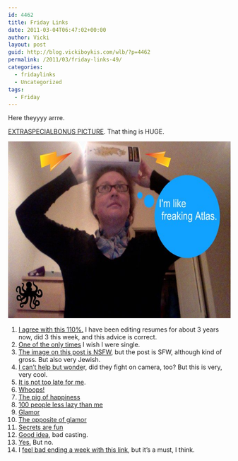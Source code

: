 ```yaml
---
id: 4462
title: Friday Links
date: 2011-03-04T06:47:02+00:00
author: Vicki
layout: post
guid: http://blog.vickiboykis.com/wlb/?p=4462
permalink: /2011/03/friday-links-49/
categories:
  - fridaylinks
  - Uncategorized
tags:
  - Friday
---
```

Here theyyyy arrre.

[EXTRASPECIALBONUS PICTURE](http://www.amazon.com/Instructions-Adam-Levin/dp/1934781827). That thing is HUGE.

<p style="text-align: center;">
  <a href="https://raw.githubusercontent.com/veekaybee/wlb/gh-pages/assets/images/2011/03/Photo-on-2011-02-15-at-06.16.jpg"><img class="aligncenter size-full wp-image-4468" title="Photo on 2011-02-15 at 06.16" src="https://raw.githubusercontent.com/veekaybee/wlb/gh-pages/assets/images/2011/03/Photo-on-2011-02-15-at-06.16.jpg" alt="" width="640" height="400" /></a>
</p>

  1. [I agree with this 110%.](http://utahtechjobs.com/2010/yes-your-resumes-file-name-does-matter.htm) I have been editing resumes for about 3 years now, did 3 this week, and this advice is correct.
  2. [One of the only times](http://www.nytimes.com/2011/03/03/fashion/03dating.html?_r=1&ref=books) I wish I were single.
  3. [The image on this post is NSFW](http://www.tabletmag.com/news-and-politics/60406/foreplay/), but the post is SFW, although kind of gross. But also very Jewish.
  4. [I can&#8217;t help but wonde](http://www.fastcompany.com/1733627/mit-scientist-captures-his-sons-first-90000-hours-on-video)r, did they fight on camera, too? But this is very, very cool.
  5. [It is not too late for me](http://www.hostessblog.com/2011/03/aliyeh%E2%80%99s-alice-in-wonderland-birthday-party/).
  6. [Whoops!](http://www.economicpopulist.org/content/imf-rates-dictatorships-just-revolutions)
  7. [The pig of happiness](http://1.bp.blogspot.com/_kOthKLSZJzM/TR5gIj3_u-I/AAAAAAAACn4/9GcGClu1J9Q/s1600/pig_of_happiness.jpg)
  8. [100 people less lazy than me](http://www.womendeliver.org/updates/entry/women-deliver-100-the-most-inspiring-people-delivering-for-girls-and-women/)
  9. [Glamor](http://scaryazeri.blogspot.com/2011/03/glamorization.html)
 10. [The opposite of glamor](http://www.economist.com/blogs/dailychart/2011/02/child_brides)
 11. [Secrets are fun](http://thecynicalgirl.com/off-the-grid-fridays-secrets/)
 12. [Good idea](http://andfaraway.net/blog/2011/03/03/disneys-dream-portrait-series-by-annie-leibovitz/), bad casting.
 13. [Yes.](http://www.themillions.com/2011/03/are-you-or-have-you-ever-been-a-jewish-writer.html) But no.
 14. I [feel bad ending a week with this link](http://thehairpin.com/2011/03/dead-frogs-with-pina-coladas/), but it&#8217;s a must, I think.
